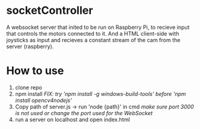# socketController
A websocket server that inited to be run on Raspberry Pi, to recieve input that controls the motors connected to it. And a HTML client-side with joysticks as input and recieves a constant stream of the cam from the server (raspberry).


# How to use #
1. clone repo
2. npm install *FIX: try 'npm install -g windows-build-tools' before 'npm install opencv4nodejs'*
3. Copy path of server.js -> run 'node {path}' in cmd *make sure port 3000 is not used or change the port used for the WebSocket*
4. run a server on localhost and open index.html

